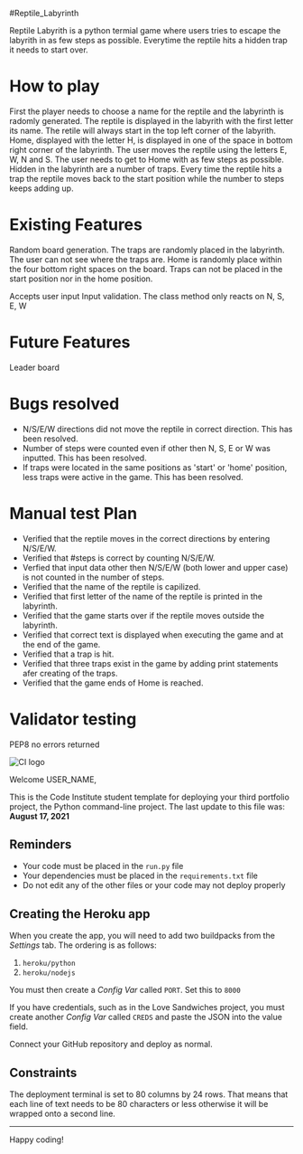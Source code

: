 
#Reptile_Labyrinth

Reptile Labyrith is a python termial game where users tries to escape the labyrith in as few steps as possible.
Everytime the reptile hits a hidden trap it needs to start over. 

# How to play

First the player needs to choose a name for the reptile and the labyrinth is radomly generated. The reptile is displayed in the labyrith with the first letter its name. The retile will always start in the top left corner of the labyrith. 
Home, displayed with the letter H, is displayed in one of the space in bottom right corner of the labyrinth. The user moves the reptile using the letters E, W, N and S.
The user needs to get to Home with as few steps as possible. Hidden in the labyrinth are a number of traps. Every time the reptile hits a trap the reptile moves back to the start position while the number to steps keeps adding up.

# Existing Features

Random board generation.
    The traps are randomly placed in the labyrinth.
    The user can not see where the traps are.
    Home is randomly place within the four bottom right spaces on the board.
    Traps can not be placed in the start position nor in the home position.

Accepts user input
Input validation. The class method only reacts on N, S, E, W

# Future Features
Leader board



# Bugs resolved 
- N/S/E/W directions did not move the reptile in correct direction. This has been resolved.
- Number of steps were counted even if other then N, S, E or W was inputted. This has been resolved.
- If traps were located in the same positions as 'start' or 'home' position, less traps were active
  in the game. This has been resolved.


# Manual test Plan
- Verified that the reptile moves in the correct directions by entering N/S/E/W.
- Verified that #steps is correct by counting N/S/E/W.
- Verfied that input data other then N/S/E/W (both lower and upper case) is not counted
  in the number of steps.
- Verified that the name of the reptile is capilized.
- Verified that first letter of the name of the reptile is printed in the labyrinth.
- Verified that the game starts over if the reptile moves outside the labyrinth.
- Verified that correct text is displayed when executing the game and at the end of the game.
- Verified that a trap is hit.
- Verified that three traps exist in the game by adding print statements afer creating of the traps.
- Verified that the game ends of Home is reached.


# Validator testing
PEP8 no errors returned





![CI logo](https://codeinstitute.s3.amazonaws.com/fullstack/ci_logo_small.png)

Welcome USER_NAME,

This is the Code Institute student template for deploying your third portfolio project, the Python command-line project. The last update to this file was: **August 17, 2021**

## Reminders

* Your code must be placed in the `run.py` file
* Your dependencies must be placed in the `requirements.txt` file
* Do not edit any of the other files or your code may not deploy properly

## Creating the Heroku app

When you create the app, you will need to add two buildpacks from the _Settings_ tab. The ordering is as follows:

1. `heroku/python`
2. `heroku/nodejs`

You must then create a _Config Var_ called `PORT`. Set this to `8000`

If you have credentials, such as in the Love Sandwiches project, you must create another _Config Var_ called `CREDS` and paste the JSON into the value field.

Connect your GitHub repository and deploy as normal.

## Constraints

The deployment terminal is set to 80 columns by 24 rows. That means that each line of text needs to be 80 characters or less otherwise it will be wrapped onto a second line.

-----
Happy coding!